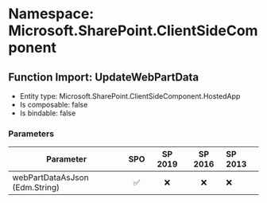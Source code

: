 # Namespace: Microsoft.SharePoint.ClientSideComponent

## Function Import: UpdateWebPartData

- Entity type: Microsoft.SharePoint.ClientSideComponent.HostedApp
- Is composable: false
- Is bindable: false

### Parameters

Parameter | SPO | SP 2019 | SP 2016 | SP 2013
----------|:---:|:-------:|:-------:|:-------
webPartDataAsJson (Edm.String) | ✅ | ❌ | ❌ | ❌

